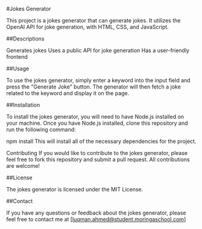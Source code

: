 #Jokes Generator

This project is a jokes generator that can generate jokes. It utilizes the OpenAI API for joke generation, with HTML, CSS, and JavaScript.

##Descriptions

Generates jokes 
Uses a public API for joke generation
Has a user-friendly frontend


##Usage

To use the jokes generator, simply enter a keyword into the input field and press the "Generate Joke" button. The generator will then fetch a joke related to the keyword and display it on the page.

##Installation

To install the jokes generator, you will need to have Node.js installed on your machine. Once you have Node.js installed, clone this repository and run the following command:

npm install
This will install all of the necessary dependencies for the project.


Contributing
If you would like to contribute to the jokes generator, please feel free to fork this repository and submit a pull request. All contributions are welcome!

##License

The jokes generator is licensed under the MIT License.

##Contact

If you have any questions or feedback about the jokes generator, please feel free to contact me at [luqman.ahmed@student.moringaschool.com]
